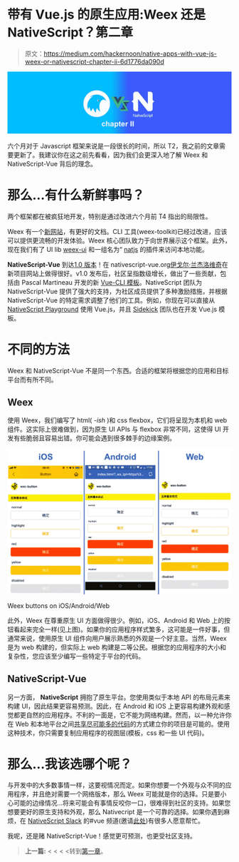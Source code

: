 # 带有 Vue.js 的原生应用:Weex 还是 NativeScript？第二章

> 原文：<https://medium.com/hackernoon/native-apps-with-vue-js-weex-or-nativescript-chapter-ii-6d1776da090d>

![](img/16261a6d45197a893796f9bfb081cba7.png)

六个月对于 Javascript 框架来说是一段很长的时间，所以 T2，我之前的文章需要更新了。我建议你在这之前先看看，因为我们会更深入地了解 Weex 和 NativeScript-Vue 背后的理念。

# 那么…有什么新鲜事吗？

两个框架都在被疯狂地开发，特别是通过改进六个月前 T4 指出的局限性。

Weex 有一个[新网站](https://weex.apache.org)，有更好的文档。CLI 工具(weex-toolkit)已经过改进，应该可以提供更流畅的开发体验。Weex 核心团队致力于向世界展示这个框架。此外，现在我们有了 UI lib [weex-ui](https://alibaba.github.io/weex-ui) 和一组名为“ [natjs](http://natjs.com) 的插件来访问本地功能。

**NativeScript-Vue** 到达[1.0 版本](https://nativescript-vue.org/blog/nativescript-vue-1.0-and-a-new-site/)！在 nativescript-vue.org[伊戈尔·兰杰洛维奇](https://twitter.com/igor_randj)在新项目网站上做得很好。v1.0 发布后，社区呈指数级增长，做出了一些贡献，包括由 Pascal Martineau 开发的新 [Vue-CLI 模板](https://github.com/nativescript-vue/vue-cli-template)。NativeScript 团队为 NativeScript-Vue 提供了强大的支持，为社区成员提供了多种激励措施，并根据 NativeScript-Vue 的特定需求调整了他们的工具。例如，你现在可以直接从 [NativeScript Playground](https://play.nativescript.org/?template=play-vue) 使用 Vue.js，并且 [Sidekick](https://www.nativescript.org/nativescript-sidekick) 团队也在开发 Vue.js 模板。

# 不同的方法

Weex 和 NativeScript-Vue 不是同一个东西。合适的框架将根据您的应用和目标平台而有所不同。

## Weex

使用 Weex，我们编写了 html( *-ish* )和 css flexbox，它们将呈现为本机和 web 组件。这实际上很难做到，因为原生 UI APIs 与 flexbox 非常不同，这使得 UI 开发有些脆弱且容易出错。你可能会遇到很多棘手的边缘案例。

![](img/32250f3cac86e341ac31bd6bf78be669.png)

Weex buttons on iOS/Android/Web

此外，Weex 在尊重原生 UI 方面做得很少。例如，iOS、Android 和 Web 上的按钮看起来完全一样(见上图)。如果你的应用程序样式繁多，这可能是一件好事，但通常来说，使用原生 UI 组件向用户展示熟悉的外观是一个好主意。当然，Weex 是为 web 构建的，但实际上 web 构建是二等公民。根据您的应用程序的大小和复杂性，您应该至少编写一些特定于平台的代码。

## NativeScript-Vue

另一方面， **NativeScript** 拥抱了原生平台。您使用类似于本地 API 的布局元素来构建 UI，因此结果更容易预测。因此，在 Android 和 iOS 上更容易构建外观和感觉都更自然的应用程序。不利的一面是，它不能为网络构建。然而，以一种允许你在 Web 和本地平台之间[共享尽可能多的代码](https://www.nativescript.org/blog/code-sharing-between-web-and-mobile-with-angular-and-nativescript)的方式建立你的项目是可能的。使用这种技术，你只需要复制应用程序的视图层(模板，css 和一些 UI 代码)。

# 那么…我该选哪个呢？

与开发中的大多数事情一样，这要视情况而定。如果你想要一个外观与众不同的应用程序，并且绝对需要一个网络版本，那么 Weex 可能就是你的选择。只是要小心可能的边缘情况...将来可能会有事情反咬你一口，很难得到社区的支持。如果您想要更好的原生支持和外观，那么 Nativecript 是一个可靠的选择。如果你遇到麻烦，在 [NativeScript Slack](http://nativescriptcommunity.slack.com) 的#vue 频道(邀请[此处](http://developer.telerik.com/wp-login.php?action=slack-invitation))有很多人愿意帮忙。

我呢，还是赌 NativeScript-Vue！感觉更可预测，也更受社区支持。

> **上一篇:**
> < < < <转到[第一章](https://hackernoon.com/native-apps-with-vue-js-weex-or-nativescript-8d8f0bac041d)。